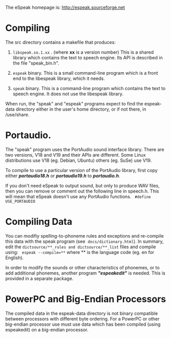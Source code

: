 
The eSpeak homepage is:  http://espeak.sourceforge.net


Compiling
=========

The  src  directory contains a makefile that produces:

1.  ```libspeak.so.1.xx``` .  (where **xx** is a version number)
    This is a shared library which contains the text to speech engine.
    Its API is described in the file "speak_bin.h".

2.   ```espeak```  binary.  This is a small command-line program which is a front
    end to the libespeak library, which it needs.

3.    ```speak```   binary.  This is a command-line program which contains the
    text to speech engine. It does not use the libespeak library.


When run, the "speak" and "espeak" programs expect to find the  espeak-data
directory either in the user's home directory, or if not there, in /use/share.


Portaudio.
========== 

The "speak" program uses the PortAudio sound interface library.  There are two
versions, V18 and V19 and their APIs are different.  Some Linux distributions
use V18 (eg. Debian, Ubuntu) others (eg. SuSe) use V19.

To compile to use a particular version of the PortAudio library, first copy
either  ***portaudio18.h***  or  ***portaudio19.h***  to  ***portaudio.h***.

If you don't need eSpeak to output sound, but only to produce WAV files,
then you can remove or comment out the following line in  speech.h.
This will mean that eSpeak doesn't use any PortAudio functions.
``` #define  USE_PORTAUDIO```


Compiling Data
==============

You can modifiy spelling-to-phoneme rules and exceptions and re-compile this
data with the  speak  program (see  ```docs/dictionary.html```). In summary, edit
the ```dictsource/**_rules and dictsource/**_list``` files and compile using:
   ```espeak --compile=**```
where ** is the language code (eg. en for English).

In order to modify the sounds or other characteristics of phonemes, or
to add additional phonemes, another program ***"espeakedit"*** is needed. This
is provided in a separate package.


PowerPC and Big-Endian Processors
=================================

The compiled data in the espeak-data directory is not binary compatible between
processors with different byte ordering.  For a PowerPC or other big-endian
processor use must use data which has been compiled (using espeakedit) on
a big-endian processor.


